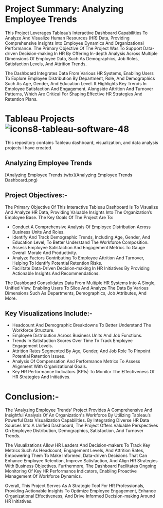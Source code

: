 # Project Summary: Analyzing Employee Trends

This Project Leverages Tableau’s Interactive Dashboard Capabilities To Analyze And Visualize Human Resources (HR) Data, Providing Comprehensive Insights Into Employee Dynamics And Organizational Performance. The Primary Objective Of The Project Was To Support Data-driven Decision-making In HR By Offering In-depth Analysis Across Multiple Dimensions Of Employee Data, Such As Demographics, Job Roles, Satisfaction Levels, And Attrition Trends.

The Dashboard Integrates Data From Various HR Systems, Enabling Users To Explore Employee Distribution By Department, Role, And Demographics Such As Age, Gender, And Education Level. It Highlights Key Trends In Employee Satisfaction And Engagement, Alongside Attrition And Turnover Patterns, Which Are Critical For Shaping Effective HR Strategies And Retention Plans.

# Tableau Projects ![icons8-tableau-software-48](https://github.com/swaapnaa/TABLEAU-PROJECTS/assets/149737403/5324eb1a-8bb8-405f-ae23-5988bcfdd675)


This repository contains Tableau dashboard, visualization, and data analysis projects I have created.

## Analyzing Employee Trends

[Analyzing Employee Trends.twbx](Analyzing Employee Trends Dashboard.png)

 ## Project Objectives:-

The Primary Objective Of This Interactive Tableau Dashboard Is To Visualize And Analyze HR Data, Providing Valuable Insights Into The Organization’s Employee Base. The Key Goals Of The Project Are To:

- Conduct A Comprehensive Analysis Of Employee Distribution Across Business Units And Roles.
- Identify And Track Demographic Trends, Including Age, Gender, And Education Level, To Better Understand The Workforce Composition.
- Assess Employee Satisfaction And Engagement Metrics To Gauge Overall Morale And Productivity.
- Analyze Factors Contributing To Employee Attrition And Turnover, Helping To Identify Potential Retention Risks.
- Facilitate Data-Driven Decision-making In HR Initiatives By Providing Actionable Insights And Recommendations.

The Dashboard Consolidates Data From Multiple HR Systems Into A Single, Unified View, Enabling Users To Slice And Analyze The Data By Various Dimensions Such As Departments, Demographics, Job Attributes, And More.

## Key Visualizations Include:-

- Headcount And Demographic Breakdowns To Better Understand The Workforce Structure.
- Employee Distribution Across Business Units And Job Functions.
- Trends In Satisfaction Scores Over Time To Track Employee Engagement Levels.
- Attrition Rates Segmented By Age, Gender, And Job Role To Pinpoint Potential Retention Issues.
- Analysis Of Compensation And Performance Metrics To Assess Alignment With Organizational Goals.
- Key HR Performance Indicators (KPIs) To Monitor The Effectiveness Of HR Strategies And Initiatives.


# Conclusion:-

The 'Analyzing Employee Trends' Project Provides A Comprehensive And Insightful Analysis Of An Organization's Workforce By Utilizing Tableau’s Powerful Data Visualization Capabilities. By Integrating Diverse HR Data Sources Into A Unified Dashboard, The Project Offers Valuable Perspectives On Employee Distribution, Demographics, Satisfaction, And Turnover Trends. 

The Visualizations Allow HR Leaders And Decision-makers To Track Key Metrics Such As Headcount, Engagement Levels, And Attrition Rates, Empowering Them To Make Informed, Data-driven Decisions That Can Enhance Employee Retention, Improve Satisfaction, And Align HR Strategies With Business Objectives. Furthermore, The Dashboard Facilitates Ongoing Monitoring Of Key HR Performance Indicators, Enabling Proactive Management Of Workforce Dynamics.

Overall, This Project Serves As A Strategic Tool For HR Professionals, Providing Actionable Insights To Optimize Employee Engagement, Enhance Organizational Effectiveness, And Drive Informed Decision-making Around HR Initiatives.




